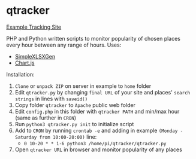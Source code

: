 # qtracker

[Example Tracking Site](https://zygtech.pl/qtracker/)

PHP and Python written scripts to monitor popularity of chosen places every hour between any range of hours. Uses:
+ [SimpleXLSXGen](https://github.com/shuchkin/simplexlsxgen/)
+ [Chart.js](https://www.chartjs.org/)

Installation:
1. `Clone` or `unpack ZIP` on server in example to `home` folder
2. Edit `qtracker.py` by changing `final URL` of your site and places' `search strings` in lines with `saveid()`
3. Copy folder `qtracker` to `Apache` public web folder
4. Edit `config.php` in this folder with `qtracker PATH` and min/max hour (same as further in `CRON`)
5. Run `python3 qtracker.py init` to initialize script
6. Add to `CRON` by running `crontab -e` and adding in example `(Monday - Saturday from 10:00-20:00)` line:
    + `0 10-20 * * 1-6 python3 /home/pi/qtracker/qtracker.py`
7. Open `qtracker URL` in browser and monitor popularity of any places

